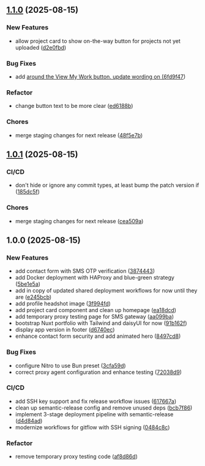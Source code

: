 ## [1.1.0](https://ssh.git.badblocks.dev/badbl0cks/portfolio/compare/v1.0.1...v1.1.0) (2025-08-15)

### New Features

* allow project card to show on-the-way button for projects not yet uploaded ([d2e0fbd](https://ssh.git.badblocks.dev/badbl0cks/portfolio/commit/d2e0fbdd737b42182af9b54adc77310749ccf794))

### Bug Fixes

* add <a href="[#projects](https://ssh.git.badblocks.dev/badbl0cks/portfolio/issues/projects)"> around the View My Work button. update wording on ([6fd9f47](https://ssh.git.badblocks.dev/badbl0cks/portfolio/commit/6fd9f4732566bf9366cd05a7abf4310dea3fbe16))

### Refactor

* change button text to be more clear ([ed6188b](https://ssh.git.badblocks.dev/badbl0cks/portfolio/commit/ed6188bc759cbf0ab4c1f2ad5a548d8ea31dd7a5))

### Chores

* merge staging changes for next release ([48f5e7b](https://ssh.git.badblocks.dev/badbl0cks/portfolio/commit/48f5e7b46c1e1a318d1eca26ab1d9365d1acdbcc))

## [1.0.1](https://ssh.git.badblocks.dev/badbl0cks/portfolio/compare/v1.0.0...v1.0.1) (2025-08-15)

### CI/CD

* don't hide or ignore any commit types, at least bump the patch version if ([185dc5f](https://ssh.git.badblocks.dev/badbl0cks/portfolio/commit/185dc5f66267d5ab8446ab51e03f051a4210e0b3))

### Chores

* merge staging changes for next release ([cea509a](https://ssh.git.badblocks.dev/badbl0cks/portfolio/commit/cea509a0cee89047e9b261c87906cd05349ca1fd))

## 1.0.0 (2025-08-15)

### New Features

* add contact form with SMS OTP verification ([3874443](https://ssh.git.badblocks.dev/badbl0cks/portfolio/commit/3874443c34d8f3c6747f426029ec32261278f5c9))
* add Docker deployment with HAProxy and blue-green strategy ([5be1e5a](https://ssh.git.badblocks.dev/badbl0cks/portfolio/commit/5be1e5add51fcb9eba91f6c6e7cbf2b0d3a4ce22))
* add in copy of updated shared deployment workflows for now until they are ([e245bcb](https://ssh.git.badblocks.dev/badbl0cks/portfolio/commit/e245bcbe969a2c8397e468aa4032caf5e1e6076b))
* add profile headshot image ([3f994fd](https://ssh.git.badblocks.dev/badbl0cks/portfolio/commit/3f994fd7371721301a4c8a001edb59125df44d4a))
* add project card component and clean up homepage ([ea18dcd](https://ssh.git.badblocks.dev/badbl0cks/portfolio/commit/ea18dcdb8ec2476d687927c76934a732a55d2437))
* add temporary proxy testing page for SMS gateway ([aa099ba](https://ssh.git.badblocks.dev/badbl0cks/portfolio/commit/aa099bad37f0ffc2b4f2dfd6bbbd48060dccbf60))
* bootstrap Nuxt portfolio with Tailwind and daisyUI for now ([91b162f](https://ssh.git.badblocks.dev/badbl0cks/portfolio/commit/91b162fb44eb3a22bcabc298221aaf3df9de5576))
* display app version in footer ([d6740ec](https://ssh.git.badblocks.dev/badbl0cks/portfolio/commit/d6740ec5d09c7de081d6cdd72fce6fe73e2d4879))
* enhance contact form security and add animated hero ([8497cd8](https://ssh.git.badblocks.dev/badbl0cks/portfolio/commit/8497cd819d34001f4ab182c4d5c892a6f4a31c70))

### Bug Fixes

* configure Nitro to use Bun preset ([3cfa59d](https://ssh.git.badblocks.dev/badbl0cks/portfolio/commit/3cfa59d3a572e919563071213450f5e1d16af836))
* correct proxy agent configuration and enhance testing ([72038d9](https://ssh.git.badblocks.dev/badbl0cks/portfolio/commit/72038d9ad1d3e6cc34dde8e23c0a0fafed913eb9))

### CI/CD

* add SSH key support and fix release workflow issues ([617667a](https://ssh.git.badblocks.dev/badbl0cks/portfolio/commit/617667af44ea9f9584b702e0cb8d920dcb288ebf))
* clean up semantic-release config and remove unused deps ([bcb7f86](https://ssh.git.badblocks.dev/badbl0cks/portfolio/commit/bcb7f86b7f33e353d829c8aea96132e972626fbf))
* implement 3-stage deployment pipeline with semantic-release ([d4d84ad](https://ssh.git.badblocks.dev/badbl0cks/portfolio/commit/d4d84ad0dbe1e168b587becd73e52ba358a596a6))
* modernize workflows for gitflow with SSH signing ([0484c8c](https://ssh.git.badblocks.dev/badbl0cks/portfolio/commit/0484c8c98b7fd2f8fee195de5c127eb40ce0bb02))

### Refactor

* remove temporary proxy testing code ([af8d86d](https://ssh.git.badblocks.dev/badbl0cks/portfolio/commit/af8d86dedb1193e3c37f6028d126cc142cc2945e))
